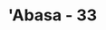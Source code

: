 ---
title: "'Abasa - 33"
no: 33
arabic_no: ٣٣
ayah: فَاِذَا جَاۤءَتِ الصَّاۤخَّةُ ۖ
translation: "Maka apabila datang suara yang memekakkan (tiupan sangkakala yang kedua),"
tafsir: "Dalam ayat ini dijelaskan apabila datang hari Kiamat, ketika terdengar suara yang sangat dahsyat yang memekakkan telinga, yaitu tiupan Malaikat Israfil yang kedua kalinya, maka pada hari tersebut terasa kesedihan dan penyesalan bagi seluruh orang-orang yang kafir. Dalam ayat berikutnya diperinci kedahsyatan hari Kiamat itu."
---